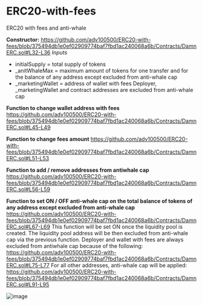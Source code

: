 # ERC20-with-fees
ERC20 with fees and anti-whale

**Constructor:**
https://github.com/adv100500/ERC20-with-fees/blob/375494db1e0ef02909774baf7fbd1ac240068a6b/Contracts/DamnERC.sol#L32-L36
*Inputs* 
- initialSupply = total supply of tokens
- _anitWhaleMax = maximum amount of tokens for one transfer and for the balance of any address except excluded from anti-whale cap
- _marketingWallet = address of wallet with fees
Deployer, _marketingWallet and contract addresses are excluded from anti-whale cap

**Function to change wallet address with fees**
https://github.com/adv100500/ERC20-with-fees/blob/375494db1e0ef02909774baf7fbd1ac240068a6b/Contracts/DamnERC.sol#L45-L49

**Function to change fees amount**
https://github.com/adv100500/ERC20-with-fees/blob/375494db1e0ef02909774baf7fbd1ac240068a6b/Contracts/DamnERC.sol#L51-L53

**Function to add / remove addresses from antiwhale cap**
https://github.com/adv100500/ERC20-with-fees/blob/375494db1e0ef02909774baf7fbd1ac240068a6b/Contracts/DamnERC.sol#L56-L59

**Function to set ON / OFF anti-whale cap on the total balance of tokens of any address except excluded from anti-whale cap**
https://github.com/adv100500/ERC20-with-fees/blob/375494db1e0ef02909774baf7fbd1ac240068a6b/Contracts/DamnERC.sol#L67-L69
This function will be set ON once the liquidity pool is created. The liquidity pool address will be then excluded from anti-whale cap via the previous function.
Deployer and wallet with fees are always excluded from antiwhale cap because of the following:
https://github.com/adv100500/ERC20-with-fees/blob/375494db1e0ef02909774baf7fbd1ac240068a6b/Contracts/DamnERC.sol#L75-L77
For all other addresses, anti-whale cap will be applied:
https://github.com/adv100500/ERC20-with-fees/blob/375494db1e0ef02909774baf7fbd1ac240068a6b/Contracts/DamnERC.sol#L91-L95


![image](https://user-images.githubusercontent.com/121932525/215260172-8ee8e2da-c3ca-433e-afb1-be64d72258d3.png)


